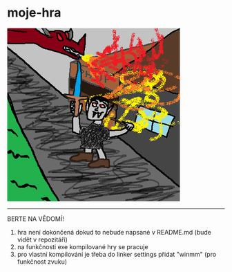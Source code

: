 # moje-hra
![Logo](resources/extras/icon.png)

----------------

BERTE NA VĚDOMÍ!
1. hra není dokončená dokud to nebude napsané v README.md (bude vidět v repozitáři)
2. na funkčnosti exe kompilované hry se pracuje
3. pro vlastní kompilování je třeba do linker settings přidat "winmm" (pro funkčnost zvuku)
